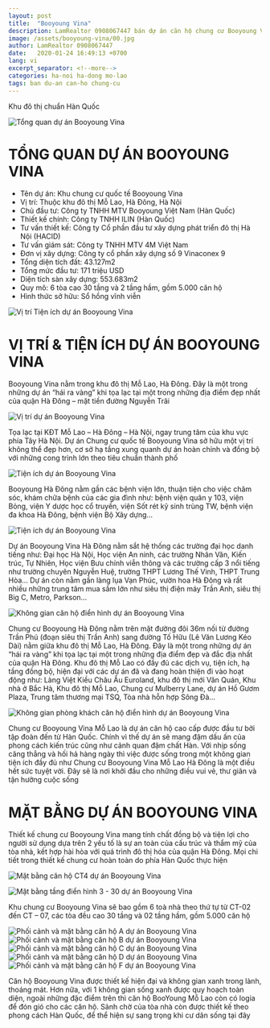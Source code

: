 ```yaml
---
layout: post
title:  "Booyoung Vina"
description: LamRealtor 0908067447 bán dự án căn hộ chung cư Booyoung Vina ở Hà Nội Hà Đông Mỗ Lao
image: /assets/booyoung-vina/00.jpg
author: LamRealtor 0908067447
date:   2020-01-24 16:49:13 +0700
lang: vi
excerpt_separator: <!--more-->
categories: ha-noi ha-dong mo-lao
tags: ban du-an can-ho chung-cu 
---
```


Khu đô thị chuẩn Hàn Quốc<!--more-->


![Tổng quan dự án Booyoung Vina](/assets/booyoung-vina/00.jpg)

# TỔNG QUAN DỰ ÁN BOOYOUNG VINA

* Tên dự án: Khu chung cư quốc tế Booyoung Vina
* Vị trí: Thuộc khu đô thị Mỗ Lao, Hà Đông, Hà Nội
* Chủ đầu tư: Công ty TNHH MTV Booyoung Việt Nam (Hàn Quốc)
* Thiết kế chính: Công ty TNHH ILIN (Hàn Quốc)
* Tư vấn thiết kế: Công ty Cổ phần đầu tư xây dựng phát triển đô thị Hà Nội (HACID)
* Tư vấn giám sát: Công ty TNHH MTV 4M Việt Nam
* Đơn vị xây dựng: Công ty cổ phần xây dựng số 9 Vinaconex 9
* Tổng diện tích đất: 43.127m2
* Tổng mức đầu tư: 171 triệu USD
* Diện tích sàn xây dựng: 553.683m2
* Quy mô: 6 tòa cao 30 tầng và 2 tầng hầm, gồm 5.000 căn hộ
* Hình thức sở hữu: Sổ hồng vĩnh viễn



![Vị trí Tiện ích dự án Booyoung Vina](/assets/booyoung-vina/01.jpg)

# VỊ TRÍ & TIỆN ÍCH DỰ ÁN BOOYOUNG VINA

Booyoung Vina nằm trong khu đô thị Mỗ Lao, Hà Đông. Đây là một trong những dự án “hái ra vàng” khi tọa lạc tại một trong những địa điểm đẹp nhất của quận Hà Đông – mặt tiền đường Nguyễn Trãi

![Vị trí dự án Booyoung Vina](/assets/booyoung-vina/02.jpg)

Tọa lạc tại KĐT Mỗ Lao – Hà Đông – Hà Nội, ngay trung tâm của khu vực phía Tây Hà Nội. Dự án Chung cư quốc tế Booyoung Vina sở hữu một vị trí không thể đẹp hơn, cơ sở hạ tầng xung quanh dự án hoàn chỉnh và đồng bộ với những cong trình lớn theo tiêu chuẩn thành phố

![Tiện ích dự án Booyoung Vina](/assets/booyoung-vina/03.jpg)

Booyoung Hà Đông nằm gần các bệnh viện lớn, thuận tiện cho việc chăm sóc, khám chữa bệnh của các gia đình như: bệnh viện quân y 103, viện Bỏng, viện Y dược học cổ truyền, viện Sốt rét kỹ sinh trùng TW, bệnh viện đa khoa Hà Đông, bệnh viện Bộ Xây dựng…

![Tiện ích dự án Booyoung Vina](/assets/booyoung-vina/04.jpg)

Dự án Booyoung Vina Hà Đông nằm sắt hệ thống các trường đại học danh tiếng như: Đại học Hà Nội, Học viện An ninh, các trường Nhân Văn, Kiến trúc, Tự Nhiên, Học viện Bưu chính viễn thông và các trường cấp 3 nổi tiếng như trường chuyên Nguyễn Huệ, trường THPT Lương Thế Vinh, THPT Trung Hòa… Dự án còn nằm gần làng lụa Vạn Phúc, vườn hoa Hà Đông và rất nhiều những trung tâm mua sắm lớn như siêu thị điện máy Trần Anh, siêu thị Big C, Metro, Parkson…

![Không gian căn hộ điển hình dự án Booyoung Vina](/assets/booyoung-vina/05.jpg)

Chung cư Booyoung Hà Đông nằm trên mặt đường đôi 36m nối từ đường Trần Phú (đoạn siêu thị Trần Anh) sang đường Tố Hữu (Lê Văn Lương Kéo Dài) nằm giữa khu đô thị Mỗ Lao, Hà Đông. Đây là một trong những dự án “hái ra vàng” khi tọa lạc tại một trong những địa điểm đẹp và đắc địa nhất của quận Hà Đông. Khu đô thị Mỗ Lao có đầy đủ các dịch vụ, tiện ích, hạ tầng đồng bộ, hiện đại với các dự án đã và đang hoàn thiện đi vào hoạt động như: Làng Việt Kiều Châu Âu Euroland, khu đô thị mới Văn Quán, Khu nhà ở Bắc Hà, Khu đô thị Mỗ Lao, Chung cư Mulberry Lane, dự án Hồ Gươm Plaza, Trung tâm thương mại TSQ, Tòa nhà hỗn hợp Sông Đà…

![Không gian phòng khách căn hộ điển hình dự án Booyoung Vina](/assets/booyoung-vina/06.jpg)

Chung cư Booyoung Vina Mỗ Lao là dự án căn hộ cao cấp được đầu tư bởi tập đoàn đến từ Hàn Quốc. Chính vì thế dự án sẽ mang đậm dấu ấn của phong cách kiến trúc cũng như cảnh quan đậm chất Hàn. Với nhịp sống căng thẳng và hối hả hàng ngày thì việc được sống trong một không gian tiện ích đầy đủ như Chung cư Booyoung Vina Mỗ Lao Hà Đông là một điều hết sức tuyệt vời. Đây sẽ là nơi khởi đầu cho những điều vui vẻ, thư giãn và tận hưởng cuộc sống

# MẶT BẰNG DỰ ÁN BOOYOUNG VINA

Thiết kế chung cư Booyoung Vina mang tính chất đồng bộ và tiện lợi cho người sử dụng dựa trên 2 yếu tố là sự an toàn của cấu trúc và thẩm mỹ của tòa nhà, kết hợp hài hòa với quá trình đô thị hóa của quận Hà Đông. Mọi chi tiết trong thiết kế chung cư hoàn toàn do phía Hàn Quốc thực hiện

![Mặt bằng căn hộ CT4 dự án Booyoung Vina](/assets/booyoung-vina/07.jpg)

![Mặt bằng tầng điển hình 3 - 30 dự án Booyoung Vina](/assets/booyoung-vina/08.jpg)

Khu chung cư Booyoung Vina sẽ bao gồm 6 toà nhà theo thứ tự từ CT-02 đến CT – 07, các tòa đều cao 30 tầng và 02 tầng hầm, gồm 5.000 căn hộ

![Phối cảnh và mặt bằng căn hộ A dự án Booyoung Vina](/assets/booyoung-vina/09.jpg)
![Phối cảnh và mặt bằng căn hộ B dự án Booyoung Vina](/assets/booyoung-vina/10.jpg)
![Phối cảnh và mặt bằng căn hộ C dự án Booyoung Vina](/assets/booyoung-vina/11.jpg)
![Phối cảnh và mặt bằng căn hộ D dự án Booyoung Vina](/assets/booyoung-vina/12.jpg)
![Phối cảnh và mặt bằng căn hộ F dự án Booyoung Vina](/assets/booyoung-vina/13.jpg)

Căn hộ Booyoung Vina được thiết kế hiện đại và không gian xanh trong lành, thoáng mát. Hơn nữa, với 1 không gian sống xanh được quy hoạch toàn diện, ngoài những đặc điểm trên thì căn hộ BooYoung Mỗ Lao còn có logia để đón gió cho các căn hộ. Sảnh chờ của tòa nhà còn được thiết kế theo phong cách Hàn Quốc, để thể hiện sự sang trọng khi cư dân sống tại đây